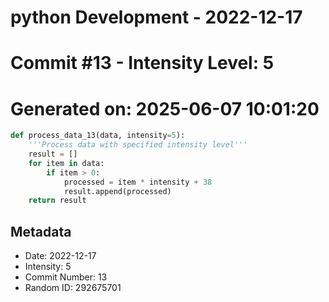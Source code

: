 ﻿# python Development - 2022-12-17
# Commit #13 - Intensity Level: 5
# Generated on: 2025-06-07 10:01:20
```python
def process_data_13(data, intensity=5):
    '''Process data with specified intensity level'''
    result = []
    for item in data:
        if item > 0:
            processed = item * intensity + 38
            result.append(processed)
    return result
```
## Metadata
- Date: 2022-12-17
- Intensity: 5
- Commit Number: 13
- Random ID: 292675701
